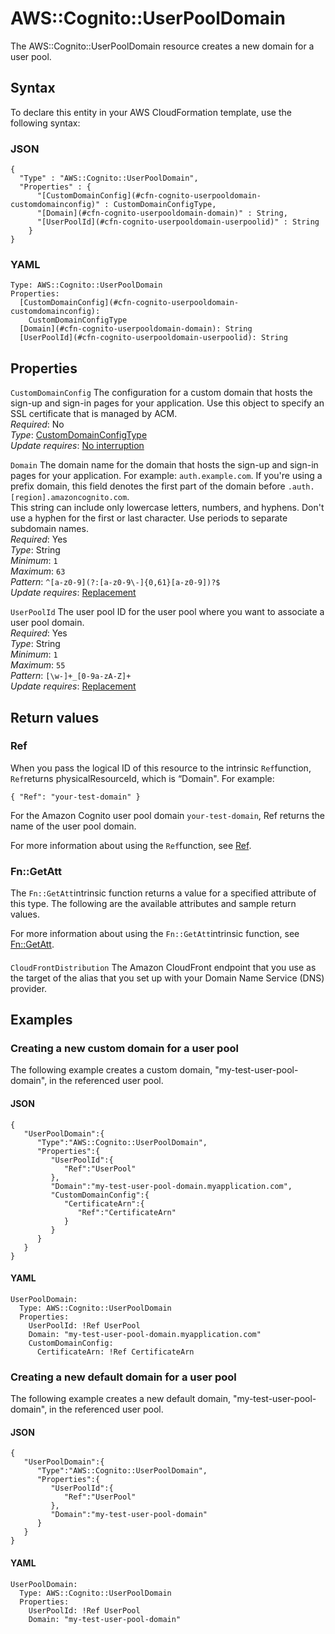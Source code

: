 # AWS::Cognito::UserPoolDomain<a name="aws-resource-cognito-userpooldomain"></a>

The AWS::Cognito::UserPoolDomain resource creates a new domain for a user pool\.

## Syntax<a name="aws-resource-cognito-userpooldomain-syntax"></a>

To declare this entity in your AWS CloudFormation template, use the following syntax:

### JSON<a name="aws-resource-cognito-userpooldomain-syntax.json"></a>

```
{
  "Type" : "AWS::Cognito::UserPoolDomain",
  "Properties" : {
      "[CustomDomainConfig](#cfn-cognito-userpooldomain-customdomainconfig)" : CustomDomainConfigType,
      "[Domain](#cfn-cognito-userpooldomain-domain)" : String,
      "[UserPoolId](#cfn-cognito-userpooldomain-userpoolid)" : String
    }
}
```

### YAML<a name="aws-resource-cognito-userpooldomain-syntax.yaml"></a>

```
Type: AWS::Cognito::UserPoolDomain
Properties: 
  [CustomDomainConfig](#cfn-cognito-userpooldomain-customdomainconfig): 
    CustomDomainConfigType
  [Domain](#cfn-cognito-userpooldomain-domain): String
  [UserPoolId](#cfn-cognito-userpooldomain-userpoolid): String
```

## Properties<a name="aws-resource-cognito-userpooldomain-properties"></a>

`CustomDomainConfig`  <a name="cfn-cognito-userpooldomain-customdomainconfig"></a>
The configuration for a custom domain that hosts the sign\-up and sign\-in pages for your application\. Use this object to specify an SSL certificate that is managed by ACM\.  
*Required*: No  
*Type*: [CustomDomainConfigType](aws-properties-cognito-userpooldomain-customdomainconfigtype.md)  
*Update requires*: [No interruption](https://docs.aws.amazon.com/AWSCloudFormation/latest/UserGuide/using-cfn-updating-stacks-update-behaviors.html#update-no-interrupt)

`Domain`  <a name="cfn-cognito-userpooldomain-domain"></a>
The domain name for the domain that hosts the sign\-up and sign\-in pages for your application\. For example: `auth.example.com`\. If you're using a prefix domain, this field denotes the first part of the domain before `.auth.[region].amazoncognito.com`\.  
This string can include only lowercase letters, numbers, and hyphens\. Don't use a hyphen for the first or last character\. Use periods to separate subdomain names\.  
*Required*: Yes  
*Type*: String  
*Minimum*: `1`  
*Maximum*: `63`  
*Pattern*: `^[a-z0-9](?:[a-z0-9\-]{0,61}[a-z0-9])?$`  
*Update requires*: [Replacement](https://docs.aws.amazon.com/AWSCloudFormation/latest/UserGuide/using-cfn-updating-stacks-update-behaviors.html#update-replacement)

`UserPoolId`  <a name="cfn-cognito-userpooldomain-userpoolid"></a>
The user pool ID for the user pool where you want to associate a user pool domain\.  
*Required*: Yes  
*Type*: String  
*Minimum*: `1`  
*Maximum*: `55`  
*Pattern*: `[\w-]+_[0-9a-zA-Z]+`  
*Update requires*: [Replacement](https://docs.aws.amazon.com/AWSCloudFormation/latest/UserGuide/using-cfn-updating-stacks-update-behaviors.html#update-replacement)

## Return values<a name="aws-resource-cognito-userpooldomain-return-values"></a>

### Ref<a name="aws-resource-cognito-userpooldomain-return-values-ref"></a>

When you pass the logical ID of this resource to the intrinsic `Ref`function, `Ref`returns physicalResourceId, which is “Domain"\. For example:

 `{ "Ref": "your-test-domain" }` 

For the Amazon Cognito user pool domain `your-test-domain`, Ref returns the name of the user pool domain\.

For more information about using the `Ref`function, see [Ref](https://docs.aws.amazon.com/AWSCloudFormation/latest/UserGuide/intrinsic-function-reference-ref.html)\.

### Fn::GetAtt<a name="aws-resource-cognito-userpooldomain-return-values-fn--getatt"></a>

The `Fn::GetAtt`intrinsic function returns a value for a specified attribute of this type\. The following are the available attributes and sample return values\.

For more information about using the `Fn::GetAtt`intrinsic function, see [Fn::GetAtt](https://docs.aws.amazon.com/AWSCloudFormation/latest/UserGuide/intrinsic-function-reference-getatt.html)\.

#### <a name="aws-resource-cognito-userpooldomain-return-values-fn--getatt-fn--getatt"></a>

`CloudFrontDistribution`  <a name="CloudFrontDistribution-fn::getatt"></a>
The Amazon CloudFront endpoint that you use as the target of the alias that you set up with your Domain Name Service \(DNS\) provider\.

## Examples<a name="aws-resource-cognito-userpooldomain--examples"></a>



### Creating a new custom domain for a user pool<a name="aws-resource-cognito-userpooldomain--examples--Creating_a_new_custom_domain_for_a_user_pool"></a>

The following example creates a custom domain, "my\-test\-user\-pool\-domain", in the referenced user pool\.

#### JSON<a name="aws-resource-cognito-userpooldomain--examples--Creating_a_new_custom_domain_for_a_user_pool--json"></a>

```
{
   "UserPoolDomain":{
      "Type":"AWS::Cognito::UserPoolDomain",
      "Properties":{
         "UserPoolId":{
            "Ref":"UserPool"
         },
         "Domain":"my-test-user-pool-domain.myapplication.com",
         "CustomDomainConfig":{
            "CertificateArn":{
               "Ref":"CertificateArn"
            }
         }
      }
   }
}
```

#### YAML<a name="aws-resource-cognito-userpooldomain--examples--Creating_a_new_custom_domain_for_a_user_pool--yaml"></a>

```
UserPoolDomain: 
  Type: AWS::Cognito::UserPoolDomain 
  Properties:
    UserPoolId: !Ref UserPool 
    Domain: "my-test-user-pool-domain.myapplication.com"
    CustomDomainConfig: 
      CertificateArn: !Ref CertificateArn
```

### Creating a new default domain for a user pool<a name="aws-resource-cognito-userpooldomain--examples--Creating_a_new_default_domain_for_a_user_pool"></a>

The following example creates a new default domain, "my\-test\-user\-pool\-domain", in the referenced user pool\.

#### JSON<a name="aws-resource-cognito-userpooldomain--examples--Creating_a_new_default_domain_for_a_user_pool--json"></a>

```
{
   "UserPoolDomain":{
      "Type":"AWS::Cognito::UserPoolDomain",
      "Properties":{
         "UserPoolId":{
            "Ref":"UserPool"
         },
         "Domain":"my-test-user-pool-domain"
      }
   }
}
```

#### YAML<a name="aws-resource-cognito-userpooldomain--examples--Creating_a_new_default_domain_for_a_user_pool--yaml"></a>

```
UserPoolDomain: 
  Type: AWS::Cognito::UserPoolDomain 
  Properties:
    UserPoolId: !Ref UserPool 
    Domain: "my-test-user-pool-domain"
```